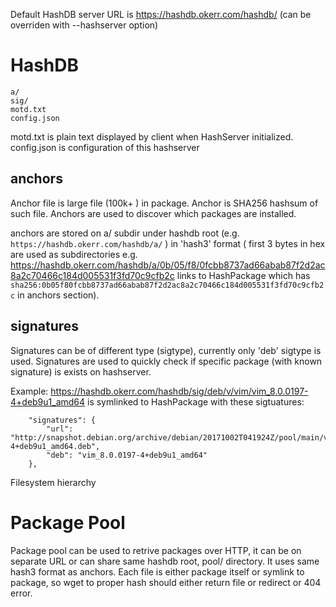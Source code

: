 Default HashDB server URL is https://hashdb.okerr.com/hashdb/ (can be overriden with --hashserver option)

# HashDB
```
a/
sig/
motd.txt
config.json
```

motd.txt is plain text displayed by client when HashServer initialized.
config.json is configuration of this hashserver

## anchors
Anchor file is large file (100k+ ) in package. Anchor is SHA256 hashsum of such file.
Anchors are used to discover which packages are installed. 

anchors are stored on a/ subdir under hashdb root (e.g. `https://hashdb.okerr.com/hashdb/a/` ) in 'hash3' format ( first 3 bytes in hex are used as subdirectories
e.g. https://hashdb.okerr.com/hashdb/a/0b/05/f8/0fcbb8737ad66abab87f2d2ac8a2c70466c184d005531f3fd70c9cfb2c links to HashPackage which has `sha256:0b05f80fcbb8737ad66abab87f2d2ac8a2c70466c184d005531f3fd70c9cfb2c` in anchors section).

## signatures
Signatures can be of different type (sigtype), currently only 'deb' sigtype is used. Signatures are used to quickly check if specific package (with known signature) is exists on hashserver.

Example:
https://hashdb.okerr.com/hashdb/sig/deb/v/vim/vim_8.0.0197-4+deb9u1_amd64 is symlinked to HashPackage with these sigtuatures:
```
    "signatures": {
        "url": "http://snapshot.debian.org/archive/debian/20171002T041924Z/pool/main/v/vim/vim_8.0.0197-4+deb9u1_amd64.deb",
        "deb": "vim_8.0.0197-4+deb9u1_amd64"
    },
```

Filesystem hierarchy


# Package Pool
Package pool can be used to retrive packages over HTTP, it can be on separate URL or can share same hashdb root, pool/ directory. It uses same hash3 format as anchors. Each file is either package itself or symlink to package, so wget to proper hash should either return file or redirect or 404 error.

